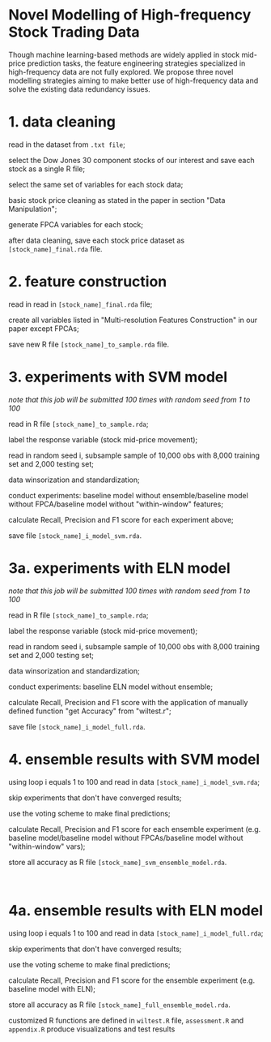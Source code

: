 # Novel Modelling of High-frequency Stock Trading Data

Though machine learning-based methods are widely applied in stock mid-price prediction tasks, the feature engineering strategies specialized in high-frequency data are not fully explored. We propose three novel modelling strategies aiming to make better use of high-frequency data and solve the existing data redundancy issues. 


# 1. data cleaning

read in the dataset from `.txt file`;

select the Dow Jones 30 component stocks of our interest and save each stock as a single R file;

select the same set of variables for each stock data;

basic stock price cleaning as stated in the paper in section "Data Manipulation";

generate FPCA variables for each stock;

after data cleaning, save each stock price dataset as `[stock_name]_final.rda` file.


# 2. feature construction

read in read in `[stock_name]_final.rda` file;

create all variables listed in "Multi-resolution Features Construction" in our paper except FPCAs;

save new R file `[stock_name]_to_sample.rda` file.


# 3. experiments with SVM model
*note that this job will be submitted 100 times with random seed from 1 to 100*

read in R file `[stock_name]_to_sample.rda`;

label the response variable (stock mid-price movement);

read in random seed i, subsample sample of 10,000 obs with 8,000 training set and 2,000 testing set;

data winsorization and standardization;

conduct experiments: baseline model without ensemble/baseline model without FPCA/baseline model without "within-window" features;

calculate Recall, Precision and F1 score for each experiment above;

save file `[stock_name]_i_model_svm.rda`.


# 3a. experiments with ELN model
*note that this job will be submitted 100 times with random seed from 1 to 100*

read in R file `[stock_name]_to_sample.rda`;

label the response variable (stock mid-price movement);

read in random seed i, subsample sample of 10,000 obs with 8,000 training set and 2,000 testing set;

data winsorization and standardization;

conduct experiments: baseline ELN model without ensemble;

calculate Recall, Precision and F1 score with the application of manually defined function "get Accuracy" from "wiltest.r";

save file `[stock_name]_i_model_full.rda`.


# 4. ensemble results with SVM model

using loop i equals 1 to 100 and read in data `[stock_name]_i_model_svm.rda`;

skip experiments that don't have converged results;

use the voting scheme to make final predictions;

calculate Recall, Precision and F1 score for each ensemble experiment (e.g. baseline model/baseline model without FPCAs/baseline model without "within-window" vars);

store all accuracy as R file `[stock_name]_svm_ensemble_model.rda`.

 
# 4a. ensemble results with ELN model

using loop i equals 1 to 100 and read in data `[stock_name]_i_model_full.rda`;

skip experiments that don't have converged results;

use the voting scheme to make final predictions;

calculate Recall, Precision and F1 score for the ensemble experiment (e.g. baseline model with ELN);

store all accuracy as R file `[stock_name]_full_ensemble_model.rda`.


customized R functions are defined in `wiltest.R` file, `assessment.R` and `appendix.R` produce visualizations and test results





